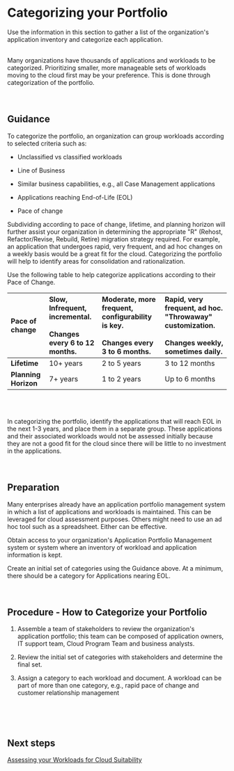 # Categorizing your Portfolio
Use the information in this section to gather a list of the organization's application inventory and categorize each application.
<br />
<br />

Many organizations have thousands of applications and workloads to be categorized. Prioritizing smaller, more manageable sets of workloads moving to the cloud first may be your preference. This is done through categorization of the portfolio.
<br />
<br />
<br />
## Guidance

To categorize the portfolio, an organization can group workloads according to selected criteria such as: 

* Unclassified vs classified workloads 

* Line of Business 
* Similar business capabilities, e.g., all Case Management applications 
* Applications reaching End-of-Life (EOL)
* Pace of change

Subdividing according to pace of change, lifetime, and planning horizon will further assist your organization in determining the appropriate "R" (Rehost, Refactor/Revise, Rebuild, Retire) migration strategy required. For example, an application that undergoes rapid, very frequent, and ad hoc changes on a weekly basis would be a great fit for the cloud. Categorizing the portfolio will help to identify areas for consolidation and rationalization.

Use the following table to help categorize applications according to their Pace of Change.

|**Pace of change** |**Slow, Infrequent, incremental.<br /><br />Changes every 6 to 12 months.** |**Moderate, more frequent, configurability is key.<br /><br />Changes every 3 to 6 months.** |**Rapid, very frequent, ad hoc. "Throwaway" customization.<br /><br />Changes weekly, sometimes daily.** |
|:-------------| :-------------| :-------------| :------------|
|**Lifetime** |10+ years |2 to 5 years|3 to 12 months|
**Planning Horizon**|7+ years |1 to 2 years |Up to 6 months|
<br />
<br />
	
In categorizing the portfolio, identify the applications that will reach EOL in the next 1-3 years, and place them in a separate group. These applications and their associated workloads would not be assessed initially because they are not a good fit for the cloud since there will be little to no investment in the applications.
<br />
<br />
<br />
## Preparation

Many enterprises already have an application portfolio management system in which a list of applications and workloads is maintained. This can be leveraged for cloud assessment purposes. Others might need to use an ad hoc tool such as a spreadsheet. Either can be effective.

Obtain access to your organization's Application Portfolio Management system or system where an inventory of workload and application information is kept.

Create an initial set of categories using the Guidance above. At a minimum, there should be a category for Applications nearing EOL.
<br />
<br />
<br />
## Procedure - How to Categorize your Portfolio

1. Assemble a team of stakeholders to review the organization's application portfolio; this team can be composed of application owners,  IT support team, Cloud Program Team and business analysts.

2. Review the initial set of categories with stakeholders and determine the final set.

3. Assign a category to each workload and document. A workload can be part of more than one category, e.g., rapid pace of change and customer relationship management
<br />
<br />
<br />

## Next steps
[Assessing your Workloads for Cloud Suitability](https://github.com/alvarovitta/Planning-Workload-Migration/blob/master/2.1-Assessing-your-Workloads-for-Cloud-Suitability.md)
